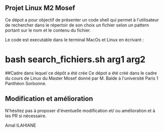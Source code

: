## Projet Linux M2 Mosef

Ce dépot a pour objectif de présenter un code shell qui permet à l'utilisateur de rechercher dans le répertoir de son choix un fichier selon un pattern portant sur le nom et le contenu du fichier. 

Le code est executable dans le terminal MacOs et Linux en écrivant : 
# bash search_fichiers.sh arg1 arg2

##Cadre dans lequel ce dépôt a été crée
Ce dépot a été créé dans le cadre du cours de Linux du Master Mosef donné par M. Balde à l'université Paris 1 Panthéon Sorbonne.


## Modification et amélioration 
N'hésitez pas à proposer d'éventuelle modification et/ ou amélioration et à les PR si nécessaire. 


Amal ILAHIANE 


 
